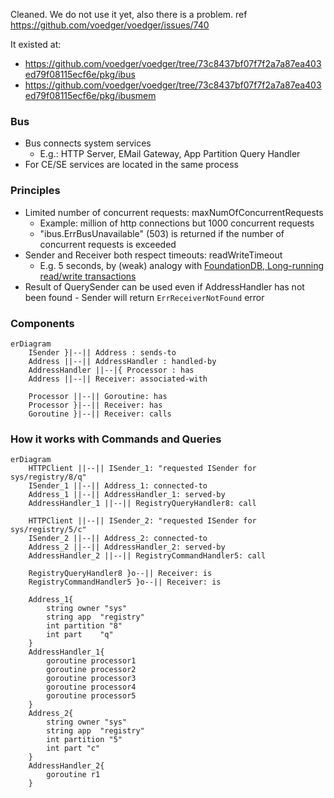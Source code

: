Cleaned. We do not use it yet, also there is a problem. ref https://github.com/voedger/voedger/issues/740

It existed at:

- https://github.com/voedger/voedger/tree/73c8437bf07f7f2a7a87ea403ed79f08115ecf6e/pkg/ibus
- https://github.com/voedger/voedger/tree/73c8437bf07f7f2a7a87ea403ed79f08115ecf6e/pkg/ibusmem

### Bus

- Bus connects system services
  - E.g.: HTTP Server, EMail Gateway, App Partition Query Handler
- For CE/SE services are located in the same process

### Principles

- Limited number of concurrent requests: maxNumOfConcurrentRequests
  - Example: million of http connections but 1000 concurrent requests
  - "ibus.ErrBusUnavailable" (503) is returned if the number of concurrent requests is exceeded
- Sender and Receiver both respect timeouts: readWriteTimeout
  - E.g. 5 seconds, by (weak) analogy with [FoundationDB, Long-running read/write transactions](https://apple.github.io/foundationdb/anti-features.html)
- Result of QuerySender can be used even if AddressHandler has not been found - Sender will return `ErrReceiverNotFound` error

### Components

```mermaid
erDiagram
    ISender }|--|| Address : sends-to
    Address ||--|| AddressHandler : handled-by
    AddressHandler ||--|{ Processor : has
    Address ||--|| Receiver: associated-with

    Processor ||--|| Goroutine: has
    Processor }|--|| Receiver: has
    Goroutine }|--|| Receiver: calls
```

### How it works with Commands and Queries

```mermaid
erDiagram
    HTTPClient ||--|| ISender_1: "requested ISender for sys/registry/8/q"
    ISender_1 ||--|| Address_1: connected-to
    Address_1 ||--|| AddressHandler_1: served-by
    AddressHandler_1 ||--|| RegistryQueryHandler8: call

    HTTPClient ||--|| ISender_2: "requested ISender for sys/registry/5/c"
    ISender_2 ||--|| Address_2: connected-to
    Address_2 ||--|| AddressHandler_2: served-by
    AddressHandler_2 ||--|| RegistryCommandHandler5: call

    RegistryQueryHandler8 }o--|| Receiver: is
    RegistryCommandHandler5 }o--|| Receiver: is

    Address_1{
        string owner "sys"
        string app  "registry"
        int partition "8"
        int part    "q"
    }
    AddressHandler_1{
        goroutine processor1
        goroutine processor2
        goroutine processor3
        goroutine processor4
        goroutine processor5
    }
    Address_2{
        string owner "sys"
        string app  "registry"
        int partition "5"
        int part "c"
    }
    AddressHandler_2{
        goroutine r1
    }
```